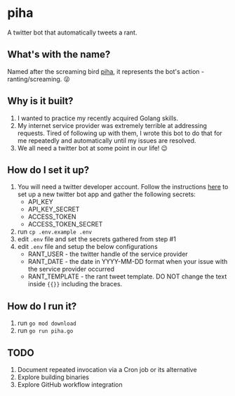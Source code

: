 # piha

A twitter bot that automatically tweets a rant.

## What's with the name?
Named after the screaming bird [piha](https://en.wikipedia.org/wiki/Screaming_piha), it represents the bot's action - ranting/screaming. 😜

## Why is it built?
1. I wanted to practice my recently acquired Golang skills.
2. My internet service provider was extremely terrible at addressing requests. Tired of following up with them, I wrote this bot to do that for me repeatedly and automatically until my issues are resolved.
3. We all need a twitter bot at some point in our life! 😉

## How do I set it up?
1. You will need a twitter developer account. Follow the instructions [here](https://developer.twitter.com/en/portal) to set up a new twitter bot app and gather the following secrets:
    * API_KEY
    * API_KEY_SECRET
    * ACCESS_TOKEN
    * ACCESS_TOKEN_SECRET
2. run `cp .env.example .env`
3. edit `.env` file and set the secrets gathered from step #1
4. edit `.env` file and setup the below configurations
    * RANT_USER - the twitter handle of the service provider
    * RANT_DATE - the date in YYYY-MM-DD format when your issue with the service provider occurred
    * RANT_TEMPLATE - the rant tweet template. DO NOT change the text inside `{{}}` including the braces.

## How do I run it?
1. run `go mod download`
2. run `go run piha.go`

## TODO
1. Document repeated invocation via a Cron job or its alternative
2. Explore building binaries
3. Explore GitHub workflow integration
